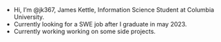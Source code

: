 - Hi, I’m @jk367, James Kettle, Information Science Student at Columbia University. 
- Currently looking for a SWE job after I graduate in may 2023.
- Currently working working on some side projects.
